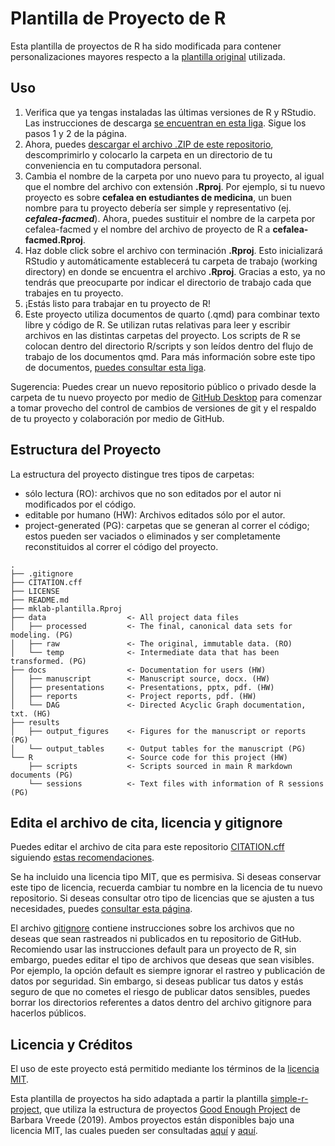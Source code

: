 # Plantilla de Proyecto de R

Esta plantilla de proyectos de R ha sido modificada para contener personalizaciones mayores respecto a la [plantilla original](https://github.com/UtrechtUniversity/simple-r-project) utilizada.

## Uso 

1.  Verifica que ya tengas instaladas las últimas versiones de R y RStudio. Las instrucciones de descarga [se encuentran en esta liga](https://posit.co/download/rstudio-desktop/). Sigue los pasos 1 y 2 de la página. 
2.  Ahora, puedes [descargar el archivo .ZIP de este repositorio](https://github.com/javimangal/mklab-plantilla/archive/refs/heads/main.zip), descomprimirlo y colocarlo la carpeta en un directorio de tu conveniencia en tu computadora personal.
3.  Cambia el nombre de la carpeta por uno nuevo para tu proyecto, al igual que el nombre del archivo con extensión **.Rproj**. Por ejemplo, si tu nuevo proyecto es sobre **cefalea en estudiantes de medicina**, un buen nombre para tu proyecto debería ser simple y representativo (ej. ***cefalea-facmed***). Ahora, puedes sustituir el nombre de la carpeta por cefalea-facmed y el nombre del archivo de proyecto de R a **cefalea-facmed.Rproj**.
4.  Haz doble click sobre el archivo con terminación **.Rproj**. Esto inicializará RStudio y automáticamente establecerá tu carpeta de trabajo (working directory) en donde se encuentra el archivo **.Rproj**. Gracias a esto, ya no tendrás que preocuparte por indicar el directorio de trabajo cada que trabajes en tu proyecto.
5.  ¡Estás listo para trabajar en tu proyecto de R!
6.  Este proyecto utiliza documentos de quarto (.qmd) para combinar texto libre y código de R. Se utilizan rutas relativas para leer y escribir archivos en las distintas carpetas del proyecto. Los scripts de R se colocan dentro del directorio R/scripts y son leídos dentro del flujo de trabajo de los documentos qmd. Para más información sobre este tipo de documentos, [puedes consultar esta liga](https://quarto.org/docs/computations/r.html). 

Sugerencia: Puedes crear un nuevo repositorio público o privado desde la carpeta de tu nuevo proyecto por medio de [GitHub Desktop](https://docs.github.com/es/desktop/adding-and-cloning-repositories/adding-a-repository-from-your-local-computer-to-github-desktop) para comenzar a tomar provecho del control de cambios de versiones de git y el respaldo de tu proyecto y colaboración por medio de GitHub. 

## Estructura del Proyecto

La estructura del proyecto distingue tres tipos de carpetas:
- sólo lectura (RO): archivos que no son editados por el autor ni modificados por el código.
- editable por humano (HW): Archivos editados sólo por el autor.
- project-generated (PG): carpetas que se generan al correr el código; estos pueden ser vaciados o eliminados y ser completamente reconstituidos al correr el código del proyecto.

```         
.
├── .gitignore
├── CITATION.cff
├── LICENSE
├── README.md
├── mklab-plantilla.Rproj
├── data                  <- All project data files
│   ├── processed         <- The final, canonical data sets for modeling. (PG)
│   ├── raw               <- The original, immutable data. (RO)
│   └── temp              <- Intermediate data that has been transformed. (PG)
├── docs                  <- Documentation for users (HW)
│   ├── manuscript        <- Manuscript source, docx. (HW)
│   ├── presentations     <- Presentations, pptx, pdf. (HW)
│   ├── reports           <- Project reports, pdf. (HW)
│   └── DAG               <- Directed Acyclic Graph documentation, txt. (HG)
├── results
│   ├── output_figures    <- Figures for the manuscript or reports (PG)
│   └── output_tables     <- Output tables for the manuscript (PG)
└── R                     <- Source code for this project (HW)
    ├── scripts           <- Scripts sourced in main R markdown documents (PG)
    └── sessions          <- Text files with information of R sessions (PG)

```

## Edita el archivo de cita, licencia y gitignore

Puedes editar el archivo de cita para este repositorio [CITATION.cff](/CITATION.cff) siguiendo [estas recomendaciones](https://docs.github.com/es/repositories/managing-your-repositorys-settings-and-features/customizing-your-repository/about-citation-files).

Se ha incluido una licencia tipo MIT, que es permisiva. Si deseas conservar este tipo de licencia, recuerda cambiar tu nombre en la licencia de tu nuevo repositorio. Si deseas consultar otro tipo de licencias que se ajusten a tus necesidades, puedes [consultar esta página](https://docs.github.com/es/repositories/managing-your-repositorys-settings-and-features/customizing-your-repository/licensing-a-repository). 

El archivo [gitignore](/.gitignore) contiene instrucciones sobre los archivos que no deseas que sean rastreados ni publicados en tu repositorio de GitHub. Recomiendo usar las instrucciones default para un proyecto de R, sin embargo, puedes editar el tipo de archivos que deseas que sean visibles. Por ejemplo, la opción default es siempre ignorar el rastreo y publicación de datos por seguridad. Sin embargo, si deseas publicar tus datos y estás seguro de que no cometes el riesgo de publicar datos sensibles, puedes borrar los directorios referentes a datos dentro del archivo gitignore para hacerlos públicos. 

## Licencia y Créditos   

El uso de este proyecto está permitido mediante los términos de la [licencia MIT](/LICENSE).

Esta plantilla de proyectos ha sido adaptada a partir la plantilla [simple-r-project](https://github.com/UtrechtUniversity/simple-r-project), que utiliza la estructura de proyectos [Good Enough Project](https://github.com/bvreede/good-enough-project) de Barbara Vreede (2019). Ambos proyectos están disponibles bajo una licencia MIT, las cuales pueden ser consultadas [aquí](https://github.com/UtrechtUniversity/simple-r-project/blob/main/LICENSE) y [aquí](https://github.com/bvreede/good-enough-project/blob/master/LICENSE.md).
